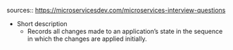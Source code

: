 sources:: https://microservicesdev.com/microservices-interview-questions

- Short description
	- Records all changes made to an application’s state in the sequence in which the changes are applied initially.